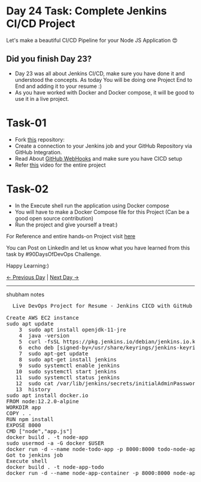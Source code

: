 # Day 24 Task: Complete Jenkins CI/CD Project

Let's make a beautiful CI/CD Pipeline for your Node JS Application 😍

## Did you finish Day 23?

- Day 23 was all about Jenkins CI/CD, make sure you have done it and understood the concepts. As today You will be doing one Project End to End and adding it to your resume :)
- As you have worked with Docker and Docker compose, it will be good to use it in a live project.

# Task-01

- Fork [this](https://github.com/LondheShubham153/node-todo-cicd.git) repository:
- Create a connection to your Jenkins job and your GitHub Repository via GitHub Integration.
- Read About [GitHub WebHooks](https://betterprogramming.pub/how-too-add-github-webhook-to-a-jenkins-pipeline-62b0be84e006) and make sure you have CICD setup
- Refer [this](https://youtu.be/nplH3BzKHPk) video for the entire project

# Task-02

- In the Execute shell run the application using Docker compose
- You will have to make a Docker Compose file for this Project (Can be a good open source contribution)
- Run the project and give yourself a treat:)

For Reference and entire hands-on Project visit [here](https://youtu.be/nplH3BzKHPk)

You can Post on LinkedIn and let us know what you have learned from this task by #90DaysOfDevOps Challenge.

Happy Learning:)

[← Previous Day](../day23/README.md) | [Next Day →](../day25/README.md)


--------------------------------------
shubham notes
<pre>
  Live DevOps Project for Resume - Jenkins CICD with GitHub Integration (Notes)

Create AWS EC2 instance
sudo apt update
    3  sudo apt install openjdk-11-jre
    4  java -version
    5  curl -fsSL https://pkg.jenkins.io/debian/jenkins.io.key | sudo tee \   /usr/share/keyrings/jenkins-keyring.asc > /dev/null 
    6  echo deb [signed-by=/usr/share/keyrings/jenkins-keyring.asc] \   https://pkg.jenkins.io/debian binary/ | sudo tee \   /etc/apt/sources.list.d/jenkins.list > /dev/null
    7  sudo apt-get update 
    8  sudo apt-get install jenkins
    9  sudo systemctl enable jenkins
   10  sudo systemctl start jenkins
   11  sudo systemctl status jenkins
   12  sudo cat /var/lib/jenkins/secrets/initialAdminPassword
   13  history
sudo apt install docker.io
FROM node:12.2.0-alpine
WORKDIR app
COPY . .
RUN npm install
EXPOSE 8000
CMD ["node","app.js"]
docker build . -t node-app
sudo usermod -a -G docker $USER
docker run -d --name node-todo-app -p 8000:8000 todo-node-app
Got to jenkins job
Execute shell 
docker build . -t node-app-todo
docker run -d --name node-app-container -p 8000:8000 node-app-todo

</pre>
